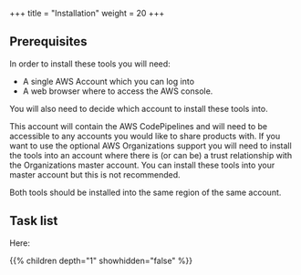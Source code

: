 +++
title = "Installation"
weight = 20
+++


## Prerequisites
In order to install these tools you will need:

- A single AWS Account which you can log into
- A web browser where to access the AWS console.

You will also need to decide which account to install these tools into.  

This account will contain the AWS CodePipelines and will need to be accessible to any accounts you would like to share 
products with. If you want to use the optional AWS Organizations support you will need to install the tools into an 
account where there is (or can be) a trust relationship with the Organizations master account.  You can install these 
tools into your master account but this is not recommended. 

Both tools should be installed into the same region of the same account.

## Task list

Here:

{{% children depth="1" showhidden="false" %}}
